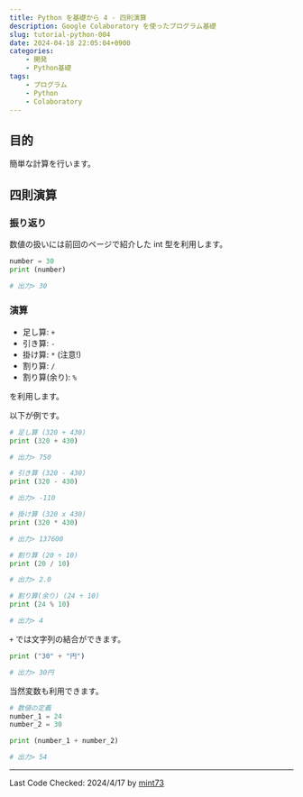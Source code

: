 ```yaml
---
title: Python を基礎から 4 - 四則演算
description: Google Colaboratory を使ったプログラム基礎
slug: tutorial-python-004
date: 2024-04-18 22:05:04+0900
categories:
    - 開発
    - Python基礎
tags:
    - プログラム
    - Python
    - Colaboratory
---
```


## 目的
簡単な計算を行います。

## 四則演算
### 振り返り
数値の扱いには前回のページで紹介した int 型を利用します。

```python
number = 30
print (number)

# 出力> 30
```

### 演算
- 足し算: `+`
- 引き算: `-`
- 掛け算: `*` (注意!)
- 割り算: `/`
- 割り算(余り): `%`

を利用します。

以下が例です。

```python
# 足し算 (320 + 430)
print (320 + 430)

# 出力> 750
```

```python
# 引き算 (320 - 430)
print (320 - 430)

# 出力> -110
```

```python
# 掛け算 (320 x 430)
print (320 * 430)

# 出力> 137600
```

```python
# 割り算 (20 ÷ 10)
print (20 / 10)

# 出力> 2.0
```

```python
# 割り算(余り) (24 ÷ 10)
print (24 % 10)

# 出力> 4
```

`+` では文字列の結合ができます。
```python
print ("30" + "円")

# 出力> 30円
```

当然変数も利用できます。
```python
# 数値の定義
number_1 = 24
number_2 = 30

print (number_1 + number_2)

# 出力> 54
```

---
Last Code Checked: 2024/4/17 by [mint73](https://github.com/mint73)
